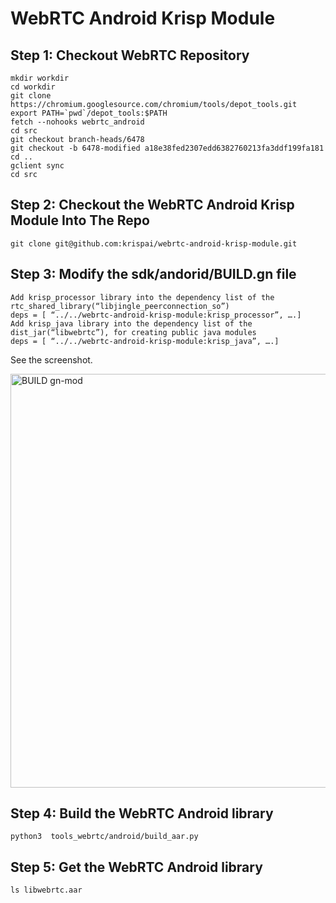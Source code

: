 # WebRTC Android Krisp Module

## Step 1: Checkout WebRTC Repository
```
mkdir workdir
cd workdir
git clone https://chromium.googlesource.com/chromium/tools/depot_tools.git
export PATH=`pwd`/depot_tools:$PATH
fetch --nohooks webrtc_android
cd src
git checkout branch-heads/6478
git checkout -b 6478-modified a18e38fed2307edd6382760213fa3ddf199fa181
cd ..
gclient sync
cd src
```

## Step 2: Checkout the WebRTC Android Krisp Module Into The Repo
```
git clone git@github.com:krispai/webrtc-android-krisp-module.git
```

## Step 3: Modify the sdk/andorid/BUILD.gn file
```
Add krisp_processor library into the dependency list of the rtc_shared_library(“libjingle_peerconnection_so”)
deps = [ “../../webrtc-android-krisp-module:krisp_processor”, ….]
Add krisp_java library into the dependency list of the dist_jar(“libwebrtc”), for creating public java modules
deps = [ “../../webrtc-android-krisp-module:krisp_java”, ….]
```
See the screenshot.


<img width="662" alt="BUILD gn-mod" src="https://github.com/user-attachments/assets/adb3d064-923a-4dcb-8c35-bb04a5501015">

## Step 4: Build the WebRTC Android library
```
python3  tools_webrtc/android/build_aar.py
```

## Step 5: Get the WebRTC Android library
```
ls libwebrtc.aar
```
